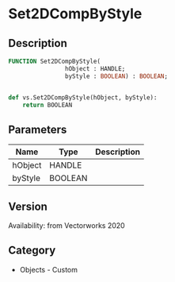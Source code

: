 # Set2DCompByStyle

## Description
```pascal
FUNCTION Set2DCompByStyle(
				hObject : HANDLE;
				byStyle : BOOLEAN) : BOOLEAN;
```

```python

def vs.Set2DCompByStyle(hObject, byStyle):
    return BOOLEAN
```

## Parameters
|Name|Type|Description|
|---|---|---|
|hObject|HANDLE||
|byStyle|BOOLEAN||

## Version
Availability: from Vectorworks 2020
## Category
* Objects - Custom

